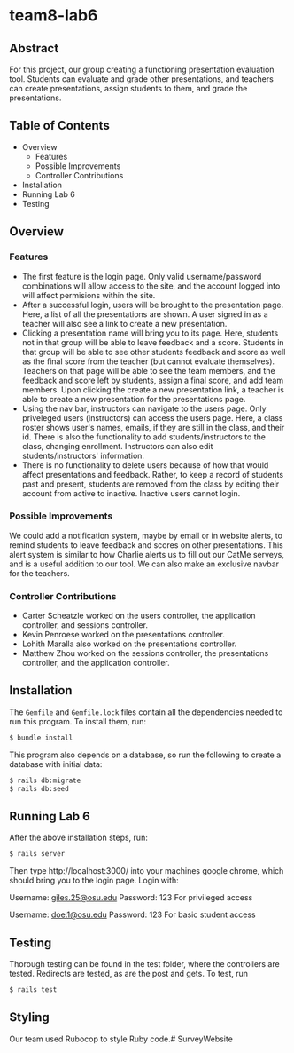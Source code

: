 # team8-lab6

## Abstract
For this project, our group creating a functioning presentation evaluation tool. Students can evaluate and grade other presentations, and teachers can create presentations, assign students to them, and grade the presentations.

## Table of Contents
* Overview
    * Features
    * Possible Improvements
    * Controller Contributions
* Installation
* Running Lab 6
* Testing

## Overview

### Features
- The first feature is the login page. Only valid username/password combinations will allow access to the site, and the account logged into will affect permisions within the site. 
- After a successful login, users will be brought to the presentation page. Here, a list of all the presentations are shown. A user signed in as a teacher will also see a link to create a new presentation.
- Clicking a presentation name will bring you to its page. Here, students not in that group will be able to leave feedback and a score. Students in that group will be able to see other students feedback and score as well as the final score from the teacher (but cannot evaluate themselves). Teachers on that page will be able to see the team members, and the feedback and score left by students, assign a final score, and add team members. Upon clicking the create a new presentation link, a teacher is able to create a new presentation for the presentations page.
- Using the nav bar, instructors can navigate to the users page. Only priveleged users (instructors) can access the users page. Here, a class roster shows user's names, emails, if they are still in the class, and their id. There is also the functionality to add students/instructors to the class, changing enrollment. Instructors can also edit students/instructors' information.
- There is no functionality to delete users because of how that would affect presentations and feedback. Rather, to keep a record of students past and present, students are removed from the class by editing their account from active to inactive. Inactive users cannot login.

### Possible Improvements
We could add a notification system, maybe by email or in website alerts, to remind students to leave feedback and scores on other presentations. This alert system is similar to how Charlie alerts us to fill out our CatMe serveys, and is a useful addition to our tool. We can also make an exclusive navbar for the teachers.

### Controller Contributions
- Carter Scheatzle worked on the users controller, the application controller, and sessions controller.
- Kevin Penroese worked on the presentations controller. 
- Lohith Maralla also worked on the presentations controller.
- Matthew Zhou worked on the sessions controller, the presentations controller, and the application controller.

## Installation

The `Gemfile` and `Gemfile.lock` files contain all the dependencies needed to run this program. To install them, run:

```bash
$ bundle install
```

This program also depends on a database, so run the following to create a database with initial data:

```bash
$ rails db:migrate
$ rails db:seed
```
## Running Lab 6
After the above installation steps, run:
```bash
$ rails server
```
Then type http://localhost:3000/ into your machines google chrome, which should bring you to the login page.
Login with:

Username: giles.25@osu.edu
Password: 123
For privileged access

Username: doe.1@osu.edu
Password: 123
For basic student access

## Testing
Thorough testing can be found in the test folder, where the controllers are tested. Redirects are tested, as are the post and gets. To test, run

```bash
$ rails test
```

## Styling
Our team used Rubocop to style Ruby code.# SurveyWebsite
